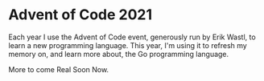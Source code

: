 # Advent of Code 2021

Each year I use the Advent of Code event, generously run by Erik Wastl, to learn a new programming language. This year, I'm using it to refresh my memory on, and learn more about, the Go programming language.

More to come Real Soon Now.
